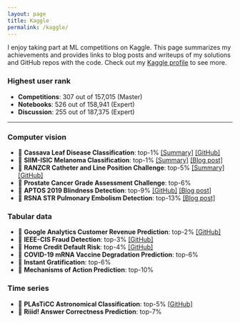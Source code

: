 ```yaml
---
layout: page
title: Kaggle
permalink: /kaggle/
---
```


I enjoy taking part at ML competitions on Kaggle. This page summarizes my achievements and provides links to blog posts and writeups of my solutions and GitHub repos with the code. Check out my [Kaggle profile](https://www.kaggle.com/kozodoi) to see more.

### Highest user rank
- **Competitions**: 307 out of 157,015 (Master)
- **Notebooks**: 526 out of 158,941 (Expert)
- **Discussion**: 255 out of 187,375 (Expert)

<hr style="height:1px;border-width:0;color:rgb(50,50,50);background-color:rgb(50,50,50)">

### Computer vision

- 🥇 **Cassava Leaf Disease Classification**: top-1% [[Summary]](https://www.kaggle.com/c/cassava-leaf-disease-classification/discussion/220751) [[GitHub]](https://github.com/kozodoi/Kaggle_Leaf_Disease_Classification)
- 🥇 **SIIM-ISIC Melanoma Classification**: top-1% [[Summary]](https://www.kaggle.com/c/siim-isic-melanoma-classification/discussion/175624) [[Blog post]](https://kozodoi.me/python/deep%20learning/computer%20vision/competitions/2020/08/30/pre-training.html)
- 🥈 **RANZCR Catheter and Line Position Challenge**: top-5% [[Summary]](https://www.kaggle.com/c/ranzcr-clip-catheter-line-classification/discussion/226664) [[GitHub]](https://github.com/kozodoi/Kaggle_RANZCR_Challenge)
- 🥉 **Prostate Cancer Grade Assessment Challenge**: top-6%
- 🥉 **APTOS 2019 Blindness Detection**: top-9% [[GitHub]](https://github.com/kozodoi/Udacity_Blindness_Detection) [[Blog post]](https://kozodoi.me/python/deep%20learning/computer%20vision/competitions/2020/07/11/blindness-detection.html)
- 🥉 **RSNA STR Pulmonary Embolism Detection**: top-13% [[Blog
post]](https://kozodoi.me/python/deep%20learning/computer%20vision/tutorial/2020/10/30/pytorch-xla-tpu.html)


### Tabular data

- 🥈 **Google Analytics Customer Revenue Prediction**: top-2% [[GitHub]](https://github.com/kozodoi/Kaggle_Google_Analytics)
- 🥈 **IEEE-CIS Fraud Detection**: top-3% [[GitHub]](https://github.com/kozodoi/Kaggle_IEEE_Fraud_Detection)
- 🥈 **Home Credit Default Risk**: top-4% [[GitHub]](https://github.com/kozodoi/Kaggle_Home_Credit)
- 🥉 **COVID-19 mRNA Vaccine Degradation Prediction**: top-6%
- 🥉 **Instant Gratification**: top-6%
- 🥉 **Mechanisms of Action Prediction**: top-10%


### Time series

- 🥈 **PLAsTiCC Astronomical Classification**: top-5% [[GitHub]](https://github.com/kozodoi/Kaggle_Astronomical_Classification)
- 🥉 **Riiid! Answer Correctness Prediction**: top-7%
